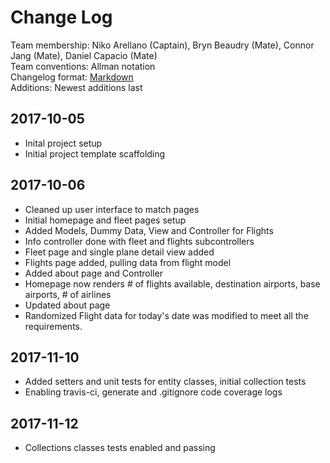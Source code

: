 # Change Log
Team membership: Niko Arellano (Captain), Bryn Beaudry (Mate), Connor Jang (Mate), Daniel Capacio (Mate)  
Team conventions: Allman notation  
Changelog format: [Markdown](https://github.com/adam-p/markdown-here/wiki/Markdown-Cheatsheet)  
Additions: Newest additions last

## 2017-10-05  
- Inital project setup  
- Initial project template scaffolding  

## 2017-10-06  
- Cleaned up user interface to match pages  
- Initial homepage and fleet pages setup  
- Added Models, Dummy Data, View and Controller for Flights  
- Info controller done with fleet and flights subcontrollers  
- Fleet page and single plane detail view added  
- Flights page added, pulling data from flight model  
- Added about page and Controller  
- Homepage now renders # of flights available, destination airports, base airports, # of airlines  
- Updated about page  
- Randomized Flight data for today's date was modified to meet all the requirements.

## 2017-11-10  
- Added setters and unit tests for entity classes, initial collection tests
- Enabling travis-ci, generate and .gitignore code coverage logs  

## 2017-11-12
- Collections classes tests enabled and passing  
